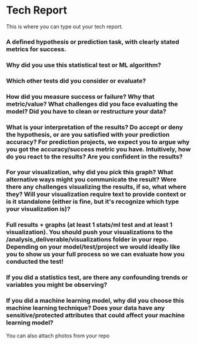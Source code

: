 # Tech Report
This is where you can type out your tech report.

### A defined hypothesis or prediction task, with clearly stated metrics for success.


### Why did you use this statistical test or ML algorithm? 

### Which other tests did you consider or evaluate? 


### How did you measure success or failure? Why that metric/value? What challenges did you face evaluating the model? Did you have to clean or restructure your data?


### What is your interpretation of the results? Do accept or deny the hypothesis, or are you satisfied with your prediction accuracy? For prediction projects, we expect you to argue why you got the accuracy/success metric you have. Intuitively, how do you react to the results? Are you confident in the results?


### For your visualization, why did you pick this graph? What alternative ways might you communicate the result? Were there any challenges visualizing the results, if so, what where they? Will your visualization require text to provide context or is it standalone (either is fine, but it's recognize which type your visualization is)?


### Full results + graphs (at least 1 stats/ml test and at least 1 visualization). You should push your visualizations to the /analysis_deliverable/visualizations folder in your repo. Depending on your model/test/project we would ideally like you to show us your full process so we can evaluate how you conducted the test!

### If you did a statistics test, are there any confounding trends or variables you might be observing?


### If you did a machine learning model, why did you choose this machine learning technique? Does your data have any sensitive/protected attributes that could affect your machine learning model?


You can also attach photos from your repo

